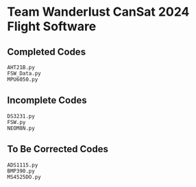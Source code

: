 # Team Wanderlust CanSat 2024 Flight Software

## Completed Codes

```text
AHT21B.py
FSW_Data.py
MPU6050.py
```

## Incomplete Codes

```text
DS3231.py
FSW.py
NEOM8N.py
```

## To Be Corrected Codes

```text
ADS1115.py
BMP390.py
MS4525DO.py
```
